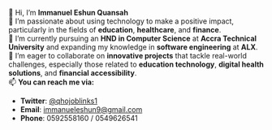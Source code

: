 👋 Hi, I’m **Immanuel Eshun Quansah**  
👀 I’m passionate about using technology to make a positive impact, particularly in the fields of **education**, **healthcare**, and **finance**.  
🌱 I’m currently pursuing an **HND in Computer Science** at **Accra Technical University** and expanding my knowledge in **software engineering** at **ALX**.  
💞️ I’m eager to collaborate on **innovative projects** that tackle real-world challenges, especially those related to **education technology**, **digital health solutions**, and **financial accessibility**.  
📫 **You can reach me via:**  
- **Twitter**: [@qhojoblinks1](https://twitter.com/qhojoblinks1)  
- **Email**: immanueleshun9@gmail.com  
- **Phone**: 0592558160 / 0549626541  

<!---
Qhojoblinks-7/Qhojoblinks-7 is a ✨ special ✨ repository because its `README.md` (this file) appears on your GitHub profile.
You can click the Preview link to take a look at your changes.
--->
